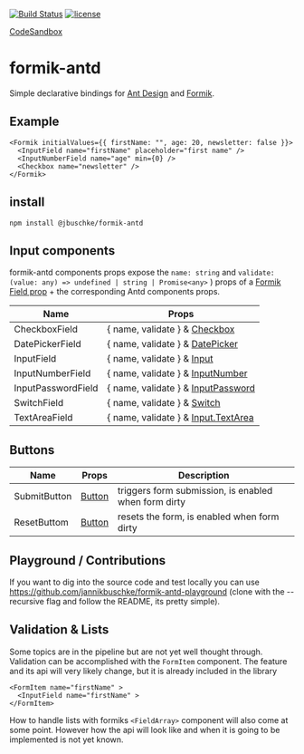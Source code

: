 [![Build Status](https://dev.azure.com/jannikb/glue/_apis/build/status/jannikb%20formik-antd?branchName=master)](https://dev.azure.com/jannikb/glue/_build/latest?definitionId=4?branchName=master)
[![license](https://badgen.now.sh/badge/license/MIT)](./LICENSE)

[CodeSandbox](https://codesandbox.io/s/ry3x068pmo)

# formik-antd

Simple declarative bindings for [Ant Design](https://ant.design/docs/react/introduce) and [Formik](https://github.com/jaredpalmer/formik).

## Example

```
<Formik initialValues={{ firstName: "", age: 20, newsletter: false }}>
  <InputField name="firstName" placeholder="first name" />
  <InputNumberField name="age" min={0} />
  <Checkbox name="newsletter" />
</Formik>
```

## install

`npm install @jbuschke/formik-antd`

## Input components

formik-antd components props expose the `name: string` and `validate: (value: any) => undefined | string | Promise<any>` ) props of a [Formik Field prop](https://jaredpalmer.com/formik/docs/api/field#reference) + the corresponding Antd components props.

| Name               | Props                                                                                                      |
| ------------------ | ---------------------------------------------------------------------------------------------------------- |
| CheckboxField      | { name, validate } & [Checkbox](https://ant.design/components/checkbox/)                                   |
| DatePickerField    | { name, validate } & [DatePicker](https://ant.design/components/date-picker/)                              |
| InputField         | { name, validate } & [Input](https://ant.design/components/input/)                                         |
| InputNumberField   | { name, validate } & [InputNumber](https://ant.design/components/input-number/)                            |
| InputPasswordField | { name, validate } & [InputPassword](https://ant.design/components/input/)                                 |
| SwitchField        | { name, validate } & [Switch](https://ant.design/components/switch/)                                       |
| TextAreaField      | { name, validate } & [Input.TextArea](https://ant.design/components/input/#components-input-demo-textarea) |

## Buttons

| Name         | Props                                           | Description                                          |
| ------------ | ----------------------------------------------- | ---------------------------------------------------- |
| SubmitButton | [Button](https://ant.design/components/button/) | triggers form submission, is enabled when form dirty |
| ResetButtom  | [Button](https://ant.design/components/button/) | resets the form, is enabled when form dirty          |

## Playground / Contributions

If you want to dig into the source code and test locally you can use https://github.com/jannikbuschke/formik-antd-playground (clone with the --recursive flag and follow the README, its pretty simple).

## Validation & Lists

Some topics are in the pipeline but are not yet well thought through. Validation can be accomplished with the `FormItem` component. The feature and its api will very likely change, but it is already included in the library

```
<FormItem name="firstName" >
  <InputField name="firstName" >
</FormItem>
```

How to handle lists with formiks `<FieldArray>` component will also come at some point. However how the api will look like and when it is going to be implemented is not yet known.

